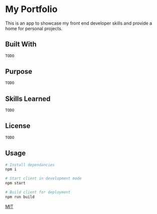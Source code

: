 # My Portfolio

This is an app to showcase my front end developer skills and provide a home for personal projects.

## Built With

```bash
TODO
```

## Purpose

```bash
TODO
```

## Skills Learned

```bash
TODO
```

## License

```bash
TODO
```

## Usage

```bash
# Install dependancies
npm i

# Start client in development mode
npm start

# Build client for deployment
npm run build
```

[MIT](https://choosealicense.com/licenses/mit/)
